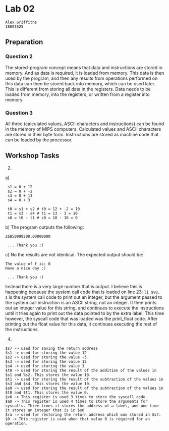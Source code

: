 # Lab 02
```
Alex Griffiths
18001525
```

## Preparation

### Question 2
The stored-program concept means that data and instructions are stored in memory. And as data is required, it is loaded from memory. This data is then used by the program, and then any results from operations performed on this data can then be stored back into memory, which can be used later. This is different from storing all data in the registers. Data needs to be loaded from memory, into the registers, or written from a register into memory.

### Question 3
All three (calculated values, ASCII characters and instructions) can be found in the memory of MIPS computers.
Calculated values and ASCII characters are stored in their byte form. Instructions are stored as machine code
that can be loaded by the processor.

## Workshop Tasks

2. 
  a) 
```
 s1 = 0 + 12
 s2 = 0 + -2
 s3 = 0 + 13
 s4 = 0 + 3
 
 t0 = s1 + s2 # t0 = 12 + -2 = 10
 t1 = s3 - s4 # t1 = 13 - 3 = 10
 s0 = t0 - t1 # s0 = 10 - 10 = 0
```

  b) The program outputs the following:

```
26850099200.00000000

 ... Thank you :)
```

  c) No the results are not identical. The expected output should be:

```
The value of f is: 0
Have a nice day :)

 ... Thank you :)
```

  Instead there is a very large number that is output. I believe this is happening because the system call code that is loaded on line 23: `li $v0, 1` is the system call code to print out an integer, but the argument passed to the system call instruction is an ASCII string, not an integer. It then prints out an integer value for this string, and continues to execute the instructions until it tries again to print out the data pointed to by the extra label. This time however, the syscall code that was loaded was the print_float code. After printing out the float value for this data, it continues executing the rest of the instructions.

4.
```
$s7 -> used for saving the return address
$s1 -> used for storing the value 12
$s2 -> used for storing the value -3
$s3 -> used for storing the value 13
$s4 -> used for storing the value 3
$t0 -> used for storing the result of the addition of the values in $s1 and %s2. This stores the value 10.
$t1 -> used for storing the result of the subtraction of the values in $s3 and $s4. This stores the value 10.
$s0 -> used for storing the result of the subtraction of the values in $t0 and $t1. This stores the value 0.
$v0 -> This register is used 3 times to store the syscall code.
$a0 -> This register is used 4 times to store the arguments for syscalls. Three times it stores the address of a label, and one time it stores an integer that is in $s0
$ra -> used for restoring the return address which was stored in $s7.
$0 -> This register is used when that value 0 is required for an operation.
```
